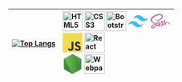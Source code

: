 <div align="left">

| [![Top Langs](https://readme-stats-forked-v2.vercel.app/api/top-langs/?username=lcslago&layout=compact&theme=transparent&exclude_repo=readme-stats-forked,vim-config)](https://github.com/lcslago/readme-stats-forked) | <div align="left"><a href="https://html.spec.whatwg.org/multipage/" target="_blank"> <img src="https://raw.githubusercontent.com/lcslago/devicon/master/icons/html5/html5-plain.svg" width="40" height="40" title="HTML5"></a> <a href="https://www.w3schools.com/cssref/index.php"><img src="https://raw.githubusercontent.com/lcslago/devicon/master/icons/css3/css3-plain.svg" width="40" height="40" title="CSS3"></a> <a href="https://getbootstrap.com/"><img src="https://raw.githubusercontent.com/lcslago/devicon/master/icons/bootstrap/bootstrap-plain.svg" width="40" height="40" title="Bootstrap"></a> <a href="https://tailwindcss.com/"><img src="https://raw.githubusercontent.com/devicons/devicon/master/icons/tailwindcss/tailwindcss-plain.svg" width="40" height="40" title="TailwindCSS"></a> <a href="https://sass-lang.com/"><img src="https://raw.githubusercontent.com/devicons/devicon/1119b9f84c0290e0f0b38982099a2bd027a48bf1/icons/sass/sass-original.svg" width="40" height="40" title="Sass"></a></div><div align="left"><a href="https://www.w3schools.com/jsrEF/default.asp"><img src="https://raw.githubusercontent.com/devicons/devicon/1119b9f84c0290e0f0b38982099a2bd027a48bf1/icons/javascript/javascript-original.svg" width="40" height="40" title="Javascript"></a> <a href="https://react.dev/"><img src="https://raw.githubusercontent.com/lcslago/devicon/master/icons/react/react-original.svg" width="40" height="40" title="React"></a></div><div align="left"><a href="https://nodejs.org/en/docs"><img src="https://raw.githubusercontent.com/devicons/devicon/1119b9f84c0290e0f0b38982099a2bd027a48bf1/icons/nodejs/nodejs-original.svg" width="40" height="40" title="Node.js"></a> <a href="https://webpack.js.org/"><img src="https://raw.githubusercontent.com/lcslago/devicon/master/icons/webpack/webpack-plain.svg" width="40" height="40" title="Webpack"></a><!-- <a href="https://docs.npmjs.com/"><img src="https://raw.githubusercontent.com/lcslago/devicon/master/icons/npm/npm-original-wordmark.svg" width="40" height="40" title="Node Package Manager"></a> --></div> 
|------------------------------------------------------------------------------------------------------------------------------------------------------------------------------------------------------------------------|--------------------------------------------------------------------------------------------------------------------------------------------------------------------------------------------------------------------------------------------------------------------------------------------------------------------------------------------------------------------------------------------------------------------------------------------------------------------------------------------------------------------------------------------------------------------------------------------------------------------------------------------------------------------------------------------------------------------------------------------------------------------------------------------------------------------------------------------------------------------------------------------------------------------------------------------------------------------------------------------------------------------------------------------------------------------------------------------------------------------------------------------------------------------------------------------------------|

</div>

<!--
**lcslago/lcslago** is a ✨ _special_ ✨ repository because its `README.md` (this file) appears on your GitHub profile.

Here are some ideas to get you started:

- 🔭 I’m currently working on ...
- 🌱 I’m currently learning ...
- 👯 I’m looking to collaborate on ...
- 🤔 I’m looking for help with ...
- 💬 Ask me about ...
- 📫 How to reach me: ...
- 😄 Pronouns: ...
- ⚡ Fun fact: ...
--> 
